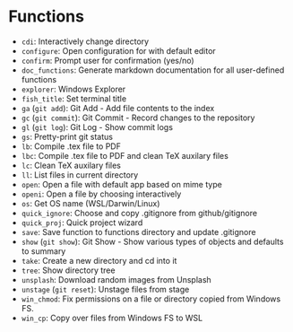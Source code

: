 # Functions

- `cdi`: Interactively change directory
- `configure`: Open configuration for with default editor
- `confirm`: Prompt user for confirmation (yes/no)
- `doc_functions`: Generate markdown documentation for all user-defined functions
- `explorer`: Windows Explorer
- `fish_title`: Set terminal title
- `ga` (`git add`): Git Add - Add file contents to the index
- `gc` (`git commit`): Git Commit - Record changes to the repository
- `gl` (`git log`): Git Log - Show commit logs
- `gs`: Pretty-print git status
- `lb`: Compile .tex file to PDF
- `lbc`: Compile .tex file to PDF and clean TeX auxilary files
- `lc`: Clean TeX auxilary files
- `ll`: List files in current directory
- `open`: Open a file with default app based on mime type
- `openi`: Open a file by choosing interactively
- `os`: Get OS name (WSL/Darwin/Linux)
- `quick_ignore`: Choose and copy .gitignore from github/gitignore
- `quick_proj`: Quick project wizard
- `save`: Save function to functions directory and update .gitignore
- `show` (`git show`): Git Show - Show various types of objects and defaults to summary
- `take`: Create a new directory and cd into it
- `tree`: Show directory tree
- `unsplash`: Download random images from Unsplash
- `unstage` (`git reset`): Unstage files from stage
- `win_chmod`: Fix permissions on a file or directory copied from Windows FS.
- `win_cp`: Copy over files from Windows FS to WSL
